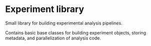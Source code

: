 # Experiment library
Small library for building experimental analysis pipelines.

Contains basic base classes for building experiment objects, storing metadata, and parallelization of analysis code. 